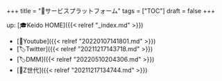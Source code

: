 +++
title = "📁サービスプラットフォーム"
tags = ["TOC"]
draft = false
+++

up: [🎓Keido HOME]({{< relref "_index.md" >}})

-   [📝Youtube]({{< relref "20220107141801.md" >}})
-   [🏷Twitter]({{< relref "20211217143718.md" >}})
-   [🏷DMM]({{< relref "20220510204306.md" >}})
-   [📝Z世代]({{< relref "20211217134744.md" >}})
